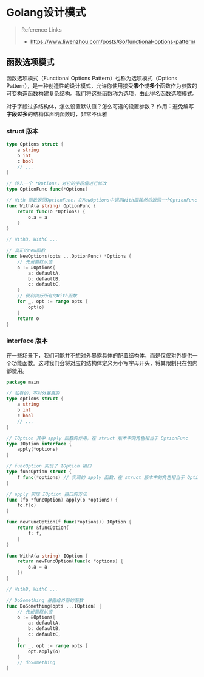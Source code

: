 # Golang设计模式

> Reference Links
>
> - https://www.liwenzhou.com/posts/Go/functional-options-pattern/

## 函数选项模式

函数选项模式（Functional Options Pattern）也称为选项模式（Options Pattern），是一种创造性的设计模式，允许你使用接受**零个**或**多个**函数作为参数的可变构造函数构建复杂结构。我们将这些函数称为选项，由此得名函数选项模式。

对于字段过多结构体，怎么设置默认值？怎么可选的设置参数？
作用：避免编写**字段过多**的结构体声明函数时，非常不优雅

### struct 版本

```go
type Options struct {
    a string
	b int
	c bool
	// ...
}

// 传入一个 *Options，对它的字段值进行修改
type OptionFunc func(*Options)

// With 函数返回OptionFunc，在NewOptions中调用With函数然后返回一个OptionFunc
func WithA(a string) OptionFunc {
    return func(o *Options) {
        o.a = a
    }
}

// WithB, WithC ...

// 真正的new函数
func NewOptions(opts ...OptionFunc) *Options {
    // 先设置默认值
    o := &Options{
        a: defaultA,
        b: defaultB,
        c: defaultC,
    }
    // 便利执行所有的With函数
    for _, opt := range opts {
        opt(o)
    }
    return o
}
```



### interface 版本

在一些场景下，我们可能并不想对外暴露具体的配置结构体，而是仅仅对外提供一个功能函数。这时我们会将对应的结构体定义为小写字母开头，将其限制只在包内部使用。

```go
package main

// 私有的，不对外暴露的
type options struct {
	a string
	b int
	c bool
	// ...
}

// IOption 其中 apply 函数的作用，在 struct 版本中的角色相当于 OptionFunc
type IOption interface {
	apply(*options)
}

// funcOption 实现了 IOption 接口
type funcOption struct {
	f func(*options) // 实现的 apply 函数，在 struct 版本中的角色相当于 OptionFunc
}

// apply 实现 IOption 接口的方法
func (fo *funcOption) apply(o *options) {
	fo.f(o)
}

func newFuncOption(f func(*options)) IOption {
	return &funcOption{
		f: f,
	}
}

func WithA(a string) IOption {
	return newFuncOption(func(o *options) {
		o.a = a
	})
}

// WithB, WithC ...

// DoSomething 暴露给外部的函数
func DoSomething(opts ...IOption) {
	// 先设置默认值
	o := &Options{
		a: defaultA,
		b: defaultB,
		c: defaultC,
	}
	for _, opt := range opts {
		opt.apply(o)
	}
	// doSomething
}
```

































